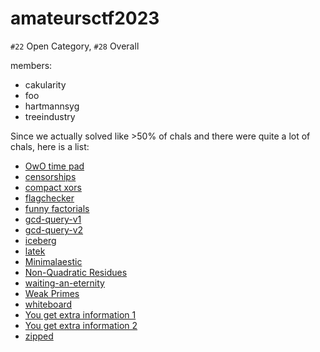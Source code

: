 # amateursctf2023

`#22` Open Category, `#28` Overall

members:

- cakularity
- foo
- hartmannsyg
- treeindustry

Since we actually solved like >50% of chals and there were quite a lot of chals, here is a list:

- [OwO time pad](./OwO%20time%20pad.md)
- [censorships](./censorships.md)
- [compact xors](./compact%20xors.md)
- [flagchecker](./flagchecker.md)
- [funny factorials](./funny%20factorials.md)
- [gcd-query-v1](./gcd-query-v1%2C2.md#gcd-query-v1)
- [gcd-query-v2](./gcd-query-v1%2C2.md#gcd-query-v2)
- [iceberg](./iceberg.md)
- [latek](./latek.md)
- [Minimalaestic](./minimalaestic.md)
- [Non-Quadratic Residues](./non-quadratic%20residues.md)
- [waiting-an-eternity](./waiting-an-eternity.md)
- [Weak Primes](./weak%20primes.md)
- [whiteboard](./whiteboard.md)
- [You get extra information 1](./you%20get%20extra%20information%201.md)
- [You get extra information 2](./you%20get%20extra%20information%202.md)
- [zipped](./zipped.md)
